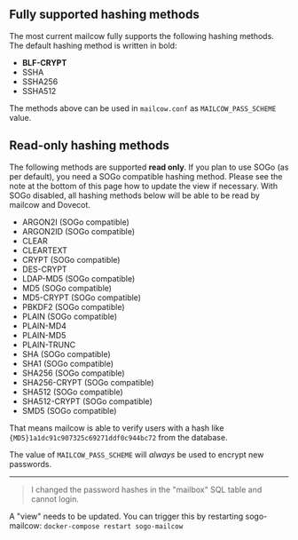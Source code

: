 ## Fully supported hashing methods

The most current mailcow fully supports the following hashing methods.
The default hashing method is written in bold:

- **BLF-CRYPT**
- SSHA
- SSHA256
- SSHA512

The methods above can be used in `mailcow.conf` as `MAILCOW_PASS_SCHEME` value.

## Read-only hashing methods

The following methods are supported **read only**.
If you plan to use SOGo (as per default), you need a SOGo compatible hashing method. Please see the note at the bottom of this page how to update the view if necessary.
With SOGo disabled, all hashing methods below will be able to be read by mailcow and Dovecot.

- ARGON2I (SOGo compatible)
- ARGON2ID (SOGo compatible)
- CLEAR
- CLEARTEXT
- CRYPT (SOGo compatible)
- DES-CRYPT
- LDAP-MD5 (SOGo compatible)
- MD5 (SOGo compatible)
- MD5-CRYPT (SOGo compatible)
- PBKDF2 (SOGo compatible)
- PLAIN (SOGo compatible)
- PLAIN-MD4
- PLAIN-MD5
- PLAIN-TRUNC
- SHA (SOGo compatible)
- SHA1 (SOGo compatible)
- SHA256 (SOGo compatible)
- SHA256-CRYPT (SOGo compatible)
- SHA512 (SOGo compatible)
- SHA512-CRYPT (SOGo compatible)
- SMD5 (SOGo compatible)

That means mailcow is able to verify users with a hash like `{MD5}1a1dc91c907325c69271ddf0c944bc72` from the database.

The value of `MAILCOW_PASS_SCHEME` will _always_ be used to encrypt new passwords.

---

> I changed the password hashes in the "mailbox" SQL table and cannot login.

A "view" needs to be updated. You can trigger this by restarting sogo-mailcow: `docker-compose restart sogo-mailcow`